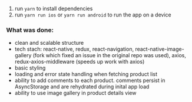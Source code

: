 1. run `yarn` to install dependencies
2. run `yarn run ios` or `yarn run android` to run the app on a device

### What was done:
- clean and scalable structure
- tech stach: react-native, redux, react-navigation, react-native-image-gallery (fork which fixed an issue in the original repo was used), axios, redux-axios-middleware (speeds up work with axios)
- basic styling
- loading and error state handling when fetching product list
- ability to add comments to each product. comments persist in AsyncStorage and are rehydrated during inital app load
- ability to use image gallery in product details view
